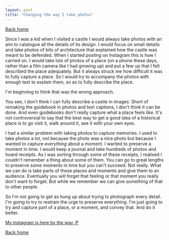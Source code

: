 ```yaml
---
layout: post
title: "Changing the way I take photos"
---
```


<a href="/">Back home</a>

Since I was a kid when I visited a castle I would always take photos with an aim to catalogue all the details of its design. I would focus on small details and take photos of bits of architecture that explained how the castle was meant to be defended. When I started posting on Instagram this is how I carried on. I would take lots of photos of a place (on a phone these days, rather than a film camera like I had growing up) and put a few up that I felt described the place adequately. But it always struck me how difficult it was to fully capture a place. So I would try to accompany the photos with enough text to explain them, so as to fully describe the place.

I'm beginning to think that was the wrong approach.

You see, I don't think I can fully describe a castle in images. Short of remaking the guidebook in photos and text captions, I don't think it can be done. And even guidebooks don't really capture what a place feels like. It's not controversial to say that the best way to get a good idea of a historical place is to go visit it, walk around it, see it with your own eyes.

I had a similar problem with taking photos to capture memories. I used to take photos a lot, not because the photo was a nice photo but because I wanted to capture _everything_ about a moment. I wanted to preserve a moment in time. I would keep a journal and take hundreds of photos and hoard receipts. As I was sorting through some of these receipts, I realised I couldn't remember a thing about some of them. You can go to great lengths to preserve some moments in time but you can't succeed. Not really. What we can do is take parts of these places and moments and give them to an audience. Eventually you will forget that feeling or that moment you really don't want to forget. But while we remember we can give something of that to other people.

So I'm not going to get as hung up about trying to photograph every detail. I'm going to try to restrain the urge to preserve everything. I'm just going to try and capture part of a place, or a moment, and convey that. And do it better.

<a href="https://instagram.com/morphashark">My instagram is here by the way :P</a>

<a href="/">Back home</a>

